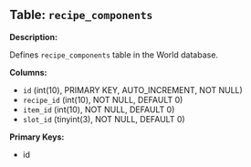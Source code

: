 ## Table: `recipe_components`

**Description:**

Defines `recipe_components` table in the World database.

**Columns:**
- `id` (int(10), PRIMARY KEY, AUTO_INCREMENT, NOT NULL)
- `recipe_id` (int(10), NOT NULL, DEFAULT 0)
- `item_id` (int(10), NOT NULL, DEFAULT 0)
- `slot_id` (tinyint(3), NOT NULL, DEFAULT 0)

**Primary Keys:**
- id